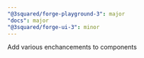 ```yaml
---
"@3squared/forge-playground-3": major
"docs": major
"@3squared/forge-ui-3": minor
---
```


Add various enchancements to components
